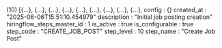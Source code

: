 (10) [{…}, {…}, {…}, {…}, {…}, {…}, {…}, {…}, {…}, config
: 
{}
created_at
: 
"2025-06-06T15:51:10.454979"
description
: 
"Initial job posting creation"
hiringflow_steps_master_id
: 
1
is_active
: 
true
is_configurable
: 
true
step_code
: 
"CREATE_JOB_POST"
step_level
: 
10
step_name
: 
"Create Job Post"
